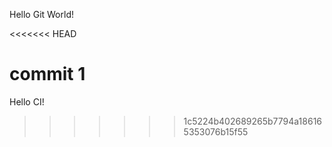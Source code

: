 Hello Git World!

<<<<<<< HEAD

commit 1
=======
Hello CI!
>>>>>>> 1c5224b402689265b7794a186165353076b15f55

